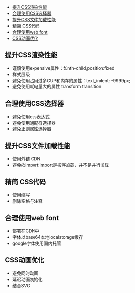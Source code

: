 <!-- TOC -->

- [提升CSS渲染性能](#提升css渲染性能)
- [合理使用CSS选择器](#合理使用css选择器)
- [提升CSS文件加载性能](#提升css文件加载性能)
- [精简 CSS代码](#精简-css代码)
- [合理使用web font](#合理使用web-font)
- [CSS动画优化](#css动画优化)

<!-- /TOC -->

## 提升CSS渲染性能

- 谨慎使用expensive属性：如nth-child,position:fixed
- 样式层级
- 避免使用占用过多CUP和内存的属性：text_indent: -9999px;
- 避免使用耗电量大的属性 transform transition

## 合理使用CSS选择器

- 避免使用css表达式
- 避免使用通配符选择器
- 避免正则属性选择器

## 提升CSS文件加载性能

- 使用外链 CDN
- 避免@import:import是按序加载，并不是并行加载

## 精简 CSS代码

- 使用缩写
- 删除空格与注释

## 合理使用web font

- 部署在CDN中
- 字体以base64本地localstorage缓存
- google字体使用国内托管

## CSS动画优化
- 避免同时动画
- 延迟动画初始化
- 结合SVG
